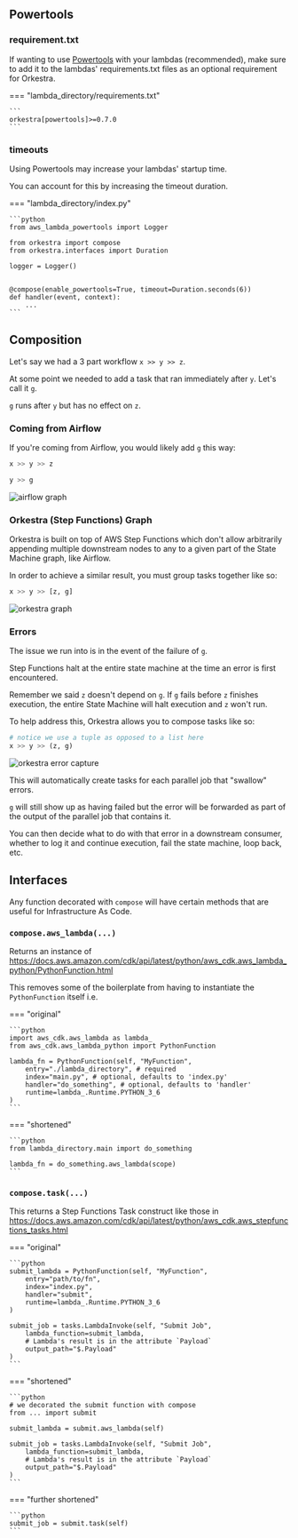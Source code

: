 ## Powertools

### requirement.txt

If wanting to use [Powertools](https://awslabs.github.io/aws-lambda-powertools-python/latest/) with your lambdas (recommended), make sure to add it to the lambdas' requirements.txt
files as an optional requirement for Orkestra.

=== "lambda_directory/requirements.txt"

    ```
    orkestra[powertools]>=0.7.0
    ```

### timeouts

Using Powertools may increase your lambdas' startup time.

You can account for this by increasing the timeout duration.

=== "lambda_directory/index.py"

    ```python
    from aws_lambda_powertools import Logger

    from orkestra import compose
    from orkestra.interfaces import Duration

    logger = Logger()


    @compose(enable_powertools=True, timeout=Duration.seconds(6))
    def handler(event, context):
        ...
    ```

## Composition

Let's say we had a 3 part workflow `x >> y >> z`.

At some point we needed to add a task that ran immediately after `y`. Let's call it `g`.

`g` runs after `y` but has no effect on `z`.

### Coming from Airflow

If you're coming from Airflow, you would likely add `g` this way:

```python
x >> y >> z

y >> g
```

![airflow graph](assets/images/airflow_graph.png)

### Orkestra (Step Functions) Graph

Orkestra is built on top of AWS Step Functions which don't allow arbitrarily appending multiple downstream nodes to any
to a given part of the State Machine graph, like Airflow.

In order to achieve a similar result, you must group tasks together like so:

```python
x >> y >> [z, g]
```

![orkestra graph](assets/images/orkestra_graph.png)

### Errors

The issue we run into is in the event of the failure of `g`.

Step Functions halt at the entire state machine at the time an error is first encountered.

Remember we said `z` doesn't depend on `g`. If `g` fails before `z` finishes execution, the entire State Machine will
halt execution and `z` won't run.

To help address this, Orkestra allows you to compose tasks like so:

```python
# notice we use a tuple as opposed to a list here
x >> y >> (z, g)
```

![orkestra error capture](assets/images/orkestra_error_capture_graph.png)

This will automatically create tasks for each parallel job that "swallow" errors.

`g` will still show up as having failed but the error will be forwarded as part of the output
of the parallel job that contains it.

You can then decide what to do with that error in a downstream consumer, whether to log it and continue execution,
fail the state machine, loop back, etc.

## Interfaces

Any function decorated with `compose` will have certain methods that are useful for Infrastructure As Code.

### `compose.aws_lambda(...)`

Returns an instance of https://docs.aws.amazon.com/cdk/api/latest/python/aws_cdk.aws_lambda_python/PythonFunction.html

This removes some of the boilerplate from having to instantiate the `PythonFunction` itself i.e.

=== "original"

    ```python
    import aws_cdk.aws_lambda as lambda_
    from aws_cdk.aws_lambda_python import PythonFunction

    lambda_fn = PythonFunction(self, "MyFunction",
        entry="./lambda_directory", # required
        index="main.py", # optional, defaults to 'index.py'
        handler="do_something", # optional, defaults to 'handler'
        runtime=lambda_.Runtime.PYTHON_3_6
    )
    ```

=== "shortened"

    ```python
    from lambda_directory.main import do_something

    lambda_fn = do_something.aws_lambda(scope)
    ```

### `compose.task(...)`

This returns a Step Functions Task construct like those in https://docs.aws.amazon.com/cdk/api/latest/python/aws_cdk.aws_stepfunctions_tasks.html

=== "original"

    ```python
    submit_lambda = PythonFunction(self, "MyFunction",
        entry="path/to/fn",
        index="index.py",
        handler="submit",
        runtime=lambda_.Runtime.PYTHON_3_6
    )

    submit_job = tasks.LambdaInvoke(self, "Submit Job",
        lambda_function=submit_lambda,
        # Lambda's result is in the attribute `Payload`
        output_path="$.Payload"
    )
    ```

=== "shortened"

    ```python
    # we decorated the submit function with compose
    from ... import submit

    submit_lambda = submit.aws_lambda(self)

    submit_job = tasks.LambdaInvoke(self, "Submit Job",
        lambda_function=submit_lambda,
        # Lambda's result is in the attribute `Payload`
        output_path="$.Payload"
    )
    ```

=== "further shortened"

    ```python
    submit_job = submit.task(self)
    ```
